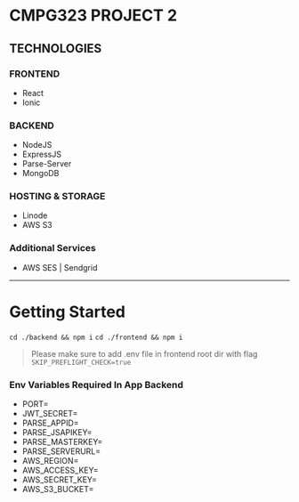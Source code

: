 # CMPG323 PROJECT 2

## TECHNOLOGIES

### FRONTEND
* React
* Ionic

### BACKEND
* NodeJS
* ExpressJS
* Parse-Server
* MongoDB

### HOSTING & STORAGE
* Linode
* AWS S3

### Additional Services
* AWS SES | Sendgrid

---

# Getting Started

`cd ./backend && npm i`
`cd ./frontend && npm i`

> Please make sure to add .env file in frontend root dir with flag
`SKIP_PREFLIGHT_CHECK=true`

### Env Variables Required In App Backend

- PORT=
- JWT_SECRET=
- PARSE_APPID=
- PARSE_JSAPIKEY=
- PARSE_MASTERKEY=
- PARSE_SERVERURL=
- AWS_REGION=
- AWS_ACCESS_KEY=
- AWS_SECRET_KEY=
- AWS_S3_BUCKET=
